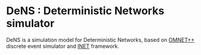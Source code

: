 # DeNS : Deterministic Networks simulator 

DeNS is a simulation model for Deterministic Networks, based on [OMNET++](http://omnetpp.org/) discrete event simulator and [INET](https://inet.omnetpp.org/) framework.
